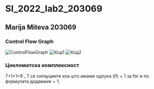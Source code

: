 # SI_2022_lab2_203069
Marija Miteva 203069
---------------------------------------------------------------
<h3> Control Flow Graph </h3>

![ControlFlowGraph](https://user-images.githubusercontent.com/102690419/171865852-3f39f1f1-38cf-47f0-be82-113b38eeabc0.png)
![Код1](https://user-images.githubusercontent.com/102690419/171866039-5bf26301-a889-4ab4-aa51-0ed253686b0d.png)
![Код2](https://user-images.githubusercontent.com/102690419/171866089-72d635ba-0309-4447-945f-fdf0798957a8.png)

<h3> Цикломатска комплексност </h3>

7+1+1=9 , 7 се ситауциите кои што имаме одлука (if) + 1 за for и по формулата додаваме + 1.
